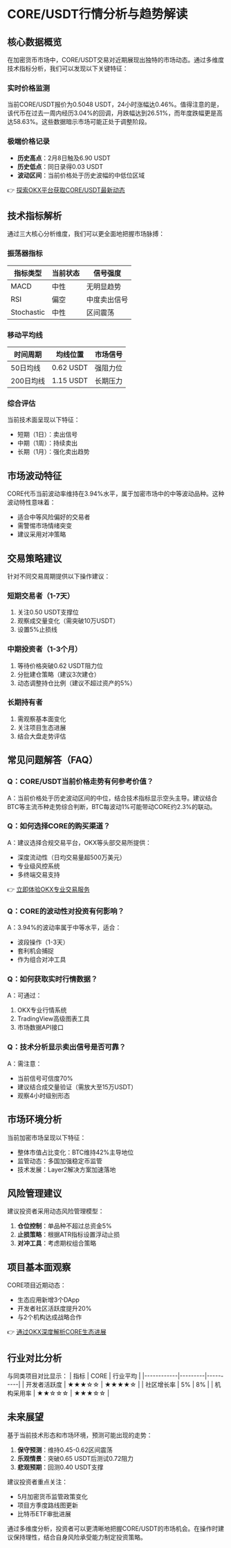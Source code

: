 # CORE/USDT行情分析与趋势解读

## 核心数据概览
在加密货币市场中，CORE/USDT交易对近期展现出独特的市场动态。通过多维度技术指标分析，我们可以发现以下关键特征：

### 实时价格监测
当前CORE/USDT报价为0.5048 USDT，24小时涨幅达0.46%。值得注意的是，该代币在过去一周内经历3.04%的回调，月跌幅达到26.51%，而年度跌幅更是高达58.63%。这些数据暗示市场可能正处于调整阶段。

### 极端价格记录
- **历史高点**：2月8日触及6.90 USDT
- **历史低点**：同日录得0.03 USDT
- **波动区间**：当前价格处于历史波幅的中低位区域

👉 [探索OKX平台获取CORE/USDT最新动态](https://bit.ly/okx_welcome)

## 技术指标解析
通过三大核心分析维度，我们可以更全面地把握市场脉搏：

### 振荡器指标
| 指标类型 | 当前状态 | 信号强度 |
|---------|---------|---------|
| MACD    | 中性     | 无明显趋势 |
| RSI     | 偏空     | 中度卖出信号 |
| Stochastic | 中性   | 区间震荡 |

### 移动平均线
| 时间周期 | 均线位置 | 市场信号 |
|---------|---------|---------|
| 50日均线 | 0.62 USDT | 强阻力位 |
| 200日均线 | 1.15 USDT | 长期压力 |

### 综合评估
当前技术面呈现以下特征：
- 短期（1日）：卖出信号
- 中期（1周）：持续卖出
- 长期（1月）：强化卖出趋势

## 市场波动特征
CORE代币当前波动率维持在3.94%水平，属于加密市场中的中等波动品种。这种波动特性意味着：
- 适合中等风险偏好的交易者
- 需警惕市场情绪突变
- 建议采用对冲策略

## 交易策略建议
针对不同交易周期提供以下操作建议：

### 短期交易者（1-7天）
1. 关注0.50 USDT支撑位
2. 观察成交量变化（需突破10万USDT）
3. 设置5%止损线

### 中期投资者（1-3个月）
1. 等待价格突破0.62 USDT阻力位
2. 分批建仓策略（建议3次建仓）
3. 动态调整持仓比例（建议不超过资产的5%）

### 长期持有者
1. 需观察基本面变化
2. 关注项目生态进展
3. 结合大盘走势评估

## 常见问题解答（FAQ）
### Q：CORE/USDT当前价格走势有何参考价值？
A：当前价格处于历史波动区间的中位，结合技术指标显示空头主导。建议结合BTC等主流币种走势综合判断，BTC每波动1%可能带动CORE约2.3%的联动。

### Q：如何选择CORE的购买渠道？
A：建议选择合规交易平台，OKX等头部交易所提供：
- 深度流动性（日均交易量超500万美元）
- 专业级风控系统
- 多终端交易支持

👉 [立即体验OKX专业交易服务](https://bit.ly/okx_welcome)

### Q：CORE的波动性对投资有何影响？
A：3.94%的波动率属于中等水平，适合：
- 波段操作（1-3天）
- 套利机会捕捉
- 作为组合对冲工具

### Q：如何获取实时行情数据？
A：可通过：
1. OKX专业行情系统
2. TradingView高级图表工具
3. 市场数据API接口

### Q：技术分析显示卖出信号是否可靠？
A：需注意：
- 当前信号可信度70%
- 建议结合成交量验证（需放大至15万USDT）
- 观察4小时级别形态

## 市场环境分析
当前加密市场呈现以下特征：
- 整体市值占比变化：BTC维持42%主导地位
- 监管动态：多国加强稳定币监管
- 技术发展：Layer2解决方案加速落地

## 风险管理建议
建议投资者采用动态风险管理模型：
1. **仓位控制**：单品种不超过总资金5%
2. **止损策略**：根据ATR指标设置浮动止损
3. **对冲工具**：考虑期权组合策略

## 项目基本面观察
CORE项目近期动态：
- 生态应用新增3个DApp
- 开发者社区活跃度提升20%
- 与2个机构达成战略合作

👉 [通过OKX深度解析CORE生态进展](https://bit.ly/okx_welcome)

## 行业对比分析
与同类项目对比显示：
| 指标       | CORE    | 行业平均 |
|------------|---------|----------|
| 开发者活跃度 | ★★★☆☆   | ★★★★☆    |
| 社区增长率 | 5%       | 8%        |
| 机构采用率 | ★★☆☆☆   | ★★★☆☆    |

## 未来展望
基于当前技术形态和市场环境，预测可能出现的走势：
1. **保守预测**：维持0.45-0.62区间震荡
2. **乐观情景**：突破0.65 USDT后测试0.72阻力
3. **悲观预期**：回测0.40 USDT支撑

建议投资者重点关注：
- 5月加密货币监管政策变化
- 项目方季度路线图更新
- 比特币ETF审批进展

通过多维度分析，投资者可以更清晰地把握CORE/USDT的市场机会。在操作时建议保持理性，结合自身风险承受能力制定投资策略。